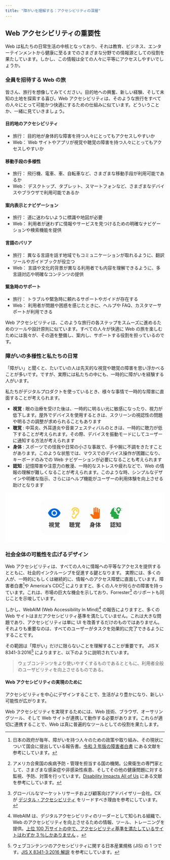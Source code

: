 ```yaml
---
title: "障がいを理解する：アクセシビリティの深層"
---
```

## Web アクセシビリティの重要性
Web は私たちの日常生活の中核となっており、それは教育、ビジネス、エンターテインメントから健康に至るまでのさまざまな分野での情報源としての役割を果たしています。しかし、この情報は全ての人々に平等にアクセスしやすいでしょうか。

### 全員を招待する Web の旅
皆さん、旅行を想像してみてください。目的地への興奮、新しい経験、そして未知の土地を探索する喜び。Web アクセシビリティは、そのような旅行をすべての人々にとって可能かつ快適にするための仕組みに似ています。どういうことか、一緒に見ていきましょう。

#### 目的地のアクセシビリティ
- 旅行： 目的地が身体的な障害を持つ人々にとってもアクセスしやすいか
- Web： Web サイトやアプリが視覚や聴覚の障害を持つ人々にとってもアクセスしやすいか

#### 移動手段の多様性
- 旅行： 飛行機、電車、車、自転車など、さまざまな移動手段が利用可能であるか
- Web： デスクトップ、タブレット、スマートフォンなど、さまざまなデバイスやブラウザで利用可能であるか

#### 案内表示とナビゲーション
- 旅行： 道に迷わないように標識や地図が必要
- Web： 利用者が迷わずに情報やサービスを見つけるための明確なナビゲーションや検索機能を提供

#### 言語のバリア
- 旅行： 異なる言語を話す地域でもコミュニケーションが取れるように、翻訳ツールやガイドブックが役立つ
- Web： 言語や文化的背景が異なる利用者でも内容を理解できるように、多言語対応や明確なコンテンツの提供

#### 緊急時のサポート
- 旅行： トラブルや緊急時に頼れるサポートやガイドが存在する
- Web： 利用者が問題や困惑を感じたときに、ヘルプや FAQ、カスタマーサポートが利用できる

Web アクセシビリティは、このような旅行の各ステップをスムーズに進めるためのツールや設計原則に似ています。すべての人々が快適に Web の旅を楽しむためには我々が、その道を整備し、案内し、サポートする役割を担っているのです。

### 障がいの多様性と私たちの日常
「障がい」と聞くと、たいていの人は先天的な視覚や聴覚の障害を思い浮かべることが多いです。ですが、実際には私たちの中にも、一時的に障がいを経験する人がいます。

私たちがデジタルプロダクトを使っているとき、様々な事情で一時的な障害に直面することが考えられます。
- **視覚** : 眼の治療を受けた後は、一時的に明るい光に敏感になったり、視力が低下します。屋外でデバイスを使用するときは、スクリーンの視認性の問題や明るさの調整が求められることもあります
- **聴覚** : 中耳炎、外耳道炎や音楽フェスティバルのときは、一時的に聴力が低下することが考えられます。その際、デバイスを振動モードにしてユーザーに通知する方法が考えられます
- **身体** : スポーツでの怪我や日常の小さな事故で、手や腕に不調をきたすことがあります。このような状態では、マウスでのデバイス操作が困難になり、キーボードのみでの Web ナビゲーションが必要になることも考えられます
- **認知** : 記憶障害や注意力の散漫、一時的なストレスや疲れなどで、Web の情報の理解が難しくなることが考えられます。このような時、シンプルなデザインや明確な指示、さらにはヘルプ機能がユーザーの利用体験を向上させる助けとなります

![](/images/books/01.png)

### 社会全体の可能性を広げるデザイン
Web アクセシビリティは、すべての人々に情報への平等なアクセスを提供するとともに、社会的インクルーシブを促進する鍵となります。
実際には、多くの人が、一時的にもしくは継続的に、情報へのアクセス障壁に直面しています。障害者白書[^1]や America's CDC[^2] によりますと、多くの人々が何らかの障害を持っています。これは、市場の巨大な機会を示しており、Forrester[^3] のリポートも同じことを示唆しています。

しかし、WebAIM (Web Accessibility In Mind)[^4] の報告によりますと、多くの Web サイトはまだアクセシビリティ基準を満たしていません。これは大きな問題であり、アクセシビリティは単に UI を改善するだけのものではありません。それよりも重要なのは、すべてのユーザーがタスクを効果的に完了できるようにすることです。

その範囲は「障がい」だけに限らないことを理解することが重要です。
JIS X 8341-3:2016[^5] によりますと、以下のように説明されています。
> ウェブコンテンツをより使いやすくするものであるとともに、利用者全般のユーザビリティを向上させるものである。

#### Web アクセシビリティの実現のために
アクセシビリティを中心にデザインすることで、生活がより豊かになり、新しい可能性が広がります。

Web アクセシビリティを実現するためには、Web 技術、ブラウザ、オーサリングツール、そして Web サイトが連携して動作する必要があります。これらが適切に連携することで、Web は真に普遍的なツールとしての役割を果たします。

[^1]: 日本の政府が毎年、障がいを持つ人々のための政策や取り組み、その現状について国会に提出している報告書。[令和 3 年版の障害者白書](https://www8.cao.go.jp/shougai/whitepaper/r03hakusho/zenbun/siryo_02.html) にある文献を参考にしています。
[^2]: アメリカ合衆国の疾病予防・管理を担当する国の機関。公衆衛生の専門家として、さまざまな感染症や非感染性疾患、そしてその他の健康問題に対する監視、予防、対策を行っています。[Disability Impacts All of Us](https://www.cdc.gov/ncbddd/disabilityandhealth/infographic-disability-impacts-all.html) にある文献を参考にしています。
[^3]: グローバルなマーケットリサーチおよび顧客向けアドバイザリー会社。CX が [デジタル・アクセシビリティ](https://www.forrester.com/resources/customer-experience-design/digital-accessibility-basics/) をリードすべき理由を参考にしています。
[^4]: WebAIM は、デジタルアクセシビリティのリーダーとして知られる組織で、Web のアクセシビリティを向上させるための情報、ツール、トレーニングを提供。[上位 100 万サイトの中で、アクセシビリティ基準を満たしているサイトはわずか 3 ％しかありません](https://webaim.org/projects/million/#wcag) 。
[^5]: ウェブコンテンツのアクセシビリティに関する日本産業規格 (JIS) の 1 つです。[JIS X 8341-3:2016 解説](https://waic.jp/docs/jis2016/understanding/201604/) を参考にしています。